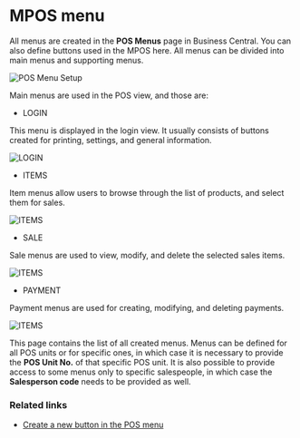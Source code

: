 # MPOS menu

All menus are created in the **POS Menus** page in Business Central. You can also define buttons used in the MPOS here.
All menus can be divided into main menus and supporting menus.

![POS Menu Setup](../images/MPOS%20-%20POS%20Menu%202022-09-20.png) 


Main menus are used in the POS view, and those are:

- LOGIN

This menu is displayed in the login view. It usually consists of buttons created for printing, settings, and general information.

![LOGIN](../images/Login%202022-09-20.png) 

- ITEMS

Item menus allow users to browse through the list of products, and select them for sales.

![ITEMS](../images/Items%202022-09-20.png) 

- SALE

Sale menus are used to view, modify, and delete the selected sales items.

![ITEMS](../images/Sales%202022-09-20.png) 

- PAYMENT

Payment menus are used for creating, modifying, and deleting payments.

![ITEMS](../images/Payments%202022-09-20.png)

This page contains the list of all created menus. Menus can be defined for all POS units or for specific ones, in which case it is necessary to provide the **POS Unit No.** of that specific POS unit. It is also possible to provide access to some menus only to specific salespeople, in which case the **Salesperson code** needs to be provided as well.  

### Related links

- [Create a new button in the POS menu](../howto/add_button_to_pos_menu.md)